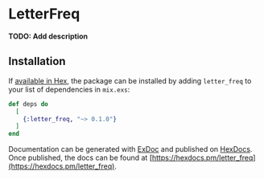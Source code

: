# LetterFreq

**TODO: Add description**

## Installation

If [available in Hex](https://hex.pm/docs/publish), the package can be installed
by adding `letter_freq` to your list of dependencies in `mix.exs`:

```elixir
def deps do
  [
    {:letter_freq, "~> 0.1.0"}
  ]
end
```

Documentation can be generated with [ExDoc](https://github.com/elixir-lang/ex_doc)
and published on [HexDocs](https://hexdocs.pm). Once published, the docs can
be found at [https://hexdocs.pm/letter_freq](https://hexdocs.pm/letter_freq).

